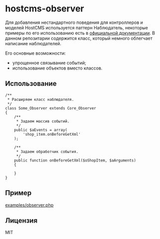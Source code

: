 # hostcms-observer

Для добавления нестандартного поведения для контроллеров и моделей HostCMS используется паттерн Наблюдатель, некоторые примеры по его использованию есть в [официальной документации](https://www.hostcms.ru/documentation/modules/core/events/). В данном репозитарии содержится класс, который немного облегчает написание наблюдателей.

Его основные возможности:
* упрощенное связывание событий;
* использование объектов вместо классов.

## Использование

```
/**
 * Расширяем класс наблюдателя.
 */
class Some_Observer extends Core_Observer
{
	/**
	 * Задаем массив событий.
	 */
	public $aEvents = array(
		'shop_item.onBeforeGetXml'
	);

	/**
	 * Задаем обработчик события.
	 */
	public function onBeforeGetXml($oShopItem, $aArguments)
	{
		
	}
}
```

## Пример

[examples/observer.php](examples/observer.php)

## Лицензия
MIT